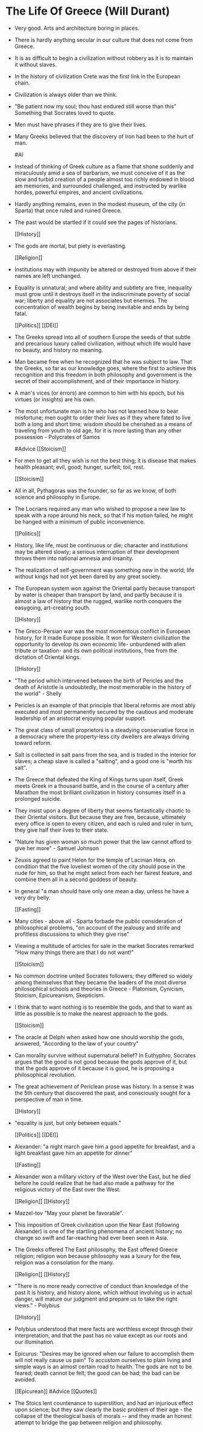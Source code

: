 # The Life Of Greece (Will Durant)

- Very good. Arts and architecture boring in places.

- There is hardly anything secular in our culture that does not come from Greece.

- It is as difficult to begin a civilization without robbery as it is to maintain it without slaves.

- In the history of civilization Crete was the first link in the European chain.

- Civilization is always older than we think.

- "Be patient now my soul; thou hast  endured still worse than this" Something that Socrates loved to quote.

- Men must have phrases if they are to give their lives.

- Many Greeks believed that the discovery of Iron had been to the hurt of man.

  #AI

- Instead of thinking of Greek culture as a flame that shone suddenly and miraculously amid a sea of barbarism, we must conceive of it as the slow and turbid creation of a people almost too richly endowed in blood am memories, and surrounded challenged, and instructed by warlike hordes, powerful empires, and ancient civilizations.

- Hardly anything remains, even in the modest museum, of the city (in Sparta) that once ruled and ruined Greece.

- The past would be startled if it could see the pages of historians.

  [[History]]

- The gods are mortal, but piety is everlasting.

  [[Religion]]

- Institutions may with impunity be altered or destroyed from above if their names are left unchanged.

- Equality is unnatural; and where ability and subtlety are free, inequality must grow until it destroys itself in the indiscriminate poverty of social war; liberty and equality are not associates but enemies. The concentration of wealth begins by being inevitable and ends by being fatal.

  [[Politics]] [[DEI]]

- The Greeks spread into all of southern Europe the seeds of that subtle and precarious luxury called civilization, without which life would have no beauty, and history no meaning.

- Man became free when he recognized that he was subject to law.
  That the Greeks, so far as our knowledge goes, where the first to achieve this recognition and this freedom in both philosophy and government is the secret of their accomplishment, and of their importance in history.

- A man's vices (or errors) are common to him with his epoch, but his virtues (or insights) are his own.

- The most unfortunate man is he who has not learned how to bear misfortune; men ought to order their lives as if they where fated to live both a long and short time; wisdom should be cherished as a means of traveling from youth to old age, for it is more lasting than any other possession  - Polycrates of Samos

  #Advice [[Stoicism]]

- For men to get all they wish is not the best thing; it is disease that makes health pleasant; evil, good; hunger, surfeit; toil, rest.

  [[Stoicism]]

- All in all, Pythagoras was the founder, so far as we know, of both science and philosophy in Europe.

- The Locrians required any man who wished to propose a new law to speak with a rope around his neck, so that if his motion failed, he might be hanged with a minimum of public inconvenience.

  [[Politics]]

- History, like life, must be continuous or die; character and institutions may be altered slowly; a serious interruption of their development throws them into national amnesia and insanity.

- The realization of self-government was something new in the world; life without kings had not yet been dared by any great society.

- The European system won against the Oriental partly because transport by water is cheaper than transport by land, and partly because it is almost a law of history that the rugged, warlike north conquers the easygoing, art-creating south.

  [[History]]

- The Greco-Persian war was the most momentous conflict in European history, for it made Europe possible. It won for Western civilization the opportunity to develop its own economic life- unburdened with alien tribute or taxation- and its own political institutions, free from the dictation of Oriental kings.

  [[History]]

- "The period which intervened between the birth of Pericles and the death of Aristotle is undoubtedly, the most memorable in the history of the world" - Shelly

- Pericles is an example of that principle that liberal reforms are most ably executed and most permanently secured by the cautious and moderate leadership of an aristocrat enjoying popular support.

- The great class of small proprietors is a steadying conservative force in a democracy where the property-less city dwellers are always driving toward reform.

- Salt is collected in salt pans from the sea, and is traded in the interior for slaves; a cheap slave is called a "salting", and a good one is "worth his salt".

- The Greece that defeated the King of Kings turns upon itself, Greek meets Greek in a thousand battle, and in the course of a century after Marathon the most brilliant civilization in history consumes itself in a prolonged suicide.

- They insist upon a degree of liberty that seems fantastically chaotic to their Oriental visitors. But because they are free, because, ultimately every office is open to every citizen, and each is ruled and ruler in turn, they give half their lives to their state.

- "Nature has given woman so much power that the law cannot afford to give her more" - Samuel Johnson

- Zeuxis agreed to paint Helen for the temple of Lacinian Hera, on condition that the five loveliest women of the city should pose in the nude for him, so that he might select from each her fairest feature, and combine them all in a second goddess of beauty.

- In general "a man should have only one mean a day, unless he have a very dry belly. 

  [[Fasting]]

- Many cities - above all - Sparta forbade the public consideration of philosophical problems, "on account of the jealousy and strife and profitless discussions to which they give rise"

- Viewing a multitude of articles for sale in the market Socrates remarked "How many things there are that I do not want!"

  [[Stoicism]]

- No common doctrine united Socrates followers; they differed so widely among themselves that they became the leaders of the most diverse philosophical schools and theories in Greece - Platonism, Cynicism, Stoicism, Epicureanism, Skepticism. 

- I think that to want nothing is to resemble the gods, and that to want as little as possible is to make the nearest approach to the gods.

  [[Stoicism]]

- The oracle at Delphi when asked how one should worship the gods,  answered, "According to the law of your country"

- Can morality survive without supernatural belief? In Euthyphro, Socrates argues that the good is not good because the gods approve of it, but that the gods approve of it because it is good, he is proposing a philosophical revolution. 

- The great achievement of Periclean prose was history. In a sense it was the 5th century that discovered the past, and consciously sought for a perspective of man in time.

  [[History]]

- "equality is just, but only between equals."

  [[Politics]]  [[DEI]]

- Alexander: "a night march gave him a good appetite for breakfast, and a light breakfast gave him an appetite for dinner"

  [[Fasting]]

- Alexander won a military victory of the West over the East, but he died before he could realize that he had also made a pathway for the religious victory of the East over the West. 

  [[Religion]] [[History]]

- Mazzel-tov "May your planet be favorable". 

- This imposition of Greek civilization upon the Near East (following Alexander) is one of the startling phenomena of ancient history; no change so swift and far-reaching had ever been seen in Asia. 

- The Greeks offered The East philosophy, the East offered Greece religion; religion won because philosophy was a luxury for the few, religion was a consolation for the many. 

  [[Religion]] [[History]]

- "There is no more ready corrective of conduct than knowledge of the past it is history, and history alone, which without involving us in actual danger, will mature our judgment and prepare us to take the right views."  - Polybius

  [[History]]

- Polybius understood that mere facts are worthless except through their interpretation, and that the past has no value except as our roots and our illumination.

- Epicurus: 
   "Desires may be ignored when our failure to accomplish them will not really cause us pain" 
   To accustom ourselves to plain living and simple ways is an almost certain road to health.
   The gods are not to be feared; death cannot be felt; the good can be had; the bad can be avoided.

   [[Epicurean]]  #Advice [[Quotes]]

- The Stoics lent countenance to superstition, and had an injurious effect upon science; but they saw clearly the basic problem of their age - the collapse of the theological basis of morals -- and they made an honest attempt to bridge the gap between religion and philosophy.